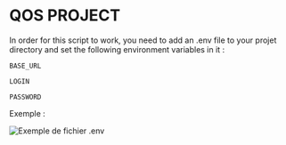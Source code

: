 # **QOS PROJECT**

In order for this script to work, you need to add an .env file to your projet directory and set the following environment variables in it :


``BASE_URL``

``LOGIN``

``PASSWORD``


Exemple : 

![Exemple de fichier .env](https://github.com/jpvincent1980/QOS/ASSETS/env.png)


